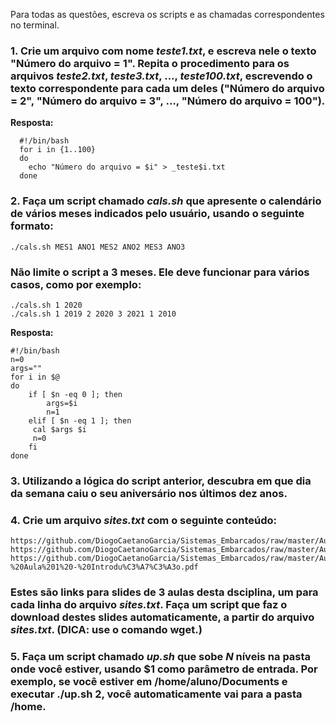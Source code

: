 Para todas as questões, escreva os scripts e as chamadas correspondentes no terminal.

### 1. Crie um arquivo com nome _teste1.txt_, e escreva nele o texto "Número do arquivo = 1". Repita o procedimento para os arquivos _teste2.txt_, _teste3.txt_, ..., _teste100.txt_, escrevendo o texto correspondente para cada um deles ("Número do arquivo = 2", "Número do arquivo = 3", ..., "Número do arquivo = 100").
**Resposta:**

```script
  #!/bin/bash
  for i in {1..100}
  do
	echo "Número do arquivo = $i" > _teste$i.txt
  done
```

### 2. Faça um script chamado _cals.sh_ que apresente o calendário de vários meses indicados pelo usuário, usando o seguinte formato:

```script
./cals.sh MES1 ANO1 MES2 ANO2 MES3 ANO3
```
### Não limite o script a 3 meses. Ele deve funcionar para vários casos, como por exemplo:

```script
./cals.sh 1 2020
./cals.sh 1 2019 2 2020 3 2021 1 2010
```
**Resposta:**

```script
#!/bin/bash
n=0 
args=""
for i in $@
do 
	if [ $n -eq 0 ]; then
		args=$i
		n=1
	elif [ $n -eq 1 ]; then
	 cal $args $i
	 n=0
	fi
done

```
### 3. Utilizando a lógica do script anterior, descubra em que dia da semana caiu o seu aniversário nos últimos dez anos.

### 4. Crie um arquivo _sites.txt_ com o seguinte conteúdo:

```
https://github.com/DiogoCaetanoGarcia/Sistemas_Embarcados/raw/master/Aulas/01_Linux%20b%C3%A1sico.pdf
https://github.com/DiogoCaetanoGarcia/Sistemas_Embarcados/raw/master/Aulas/01_Linux%20b%C3%A1sico_Shell_Script.pdf
https://github.com/DiogoCaetanoGarcia/Sistemas_Embarcados/raw/master/Aulas/01_Sistemas%20Embarcados%20-%20Aula%201%20-%20Introdu%C3%A7%C3%A3o.pdf
```

### Estes são links para slides de 3 aulas desta dsciplina, um para cada linha do arquivo _sites.txt_. Faça um script que faz o download destes slides automaticamente, a partir do arquivo _sites.txt_. (DICA: use o comando wget.)

### 5. Faça um script chamado _up.sh_ que sobe _N_ níveis na pasta onde você estiver, usando $1 como parâmetro de entrada. Por exemplo, se você estiver em **/home/aluno/Documents** e executar **./up.sh 2**, você automaticamente vai para a pasta **/home**.
